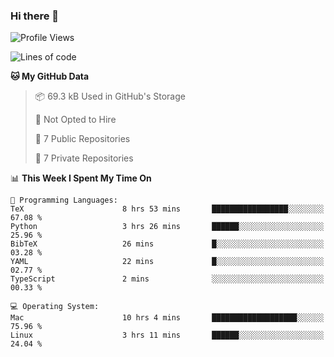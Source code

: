 ### Hi there 👋

<!--
**huayuan4396/huayuan4396** is a ✨ _special_ ✨ repository because its `README.md` (this file) appears on your GitHub profile.

Here are some ideas to get you started:

- 🔭 I’m currently working on ...
- 🌱 I’m currently learning ...
- 👯 I’m looking to collaborate on ...
- 🤔 I’m looking for help with ...
- 💬 Ask me about ...
- 📫 How to reach me: ...
- 😄 Pronouns: ...
- ⚡ Fun fact: ...
-->

<!--START_SECTION:waka-->
![Profile Views](http://img.shields.io/badge/Profile%20Views-2-blue)

![Lines of code](https://img.shields.io/badge/From%20Hello%20World%20I%27ve%20Written-5.6%20thousand%20lines%20of%20code-blue)

**🐱 My GitHub Data** 

> 📦 69.3 kB Used in GitHub's Storage 
 > 
> 🚫 Not Opted to Hire
 > 
> 📜 7 Public Repositories 
 > 
> 🔑 7 Private Repositories 
 > 
📊 **This Week I Spent My Time On** 

```text
💬 Programming Languages: 
TeX                      8 hrs 53 mins       █████████████████░░░░░░░░   67.08 % 
Python                   3 hrs 26 mins       ██████░░░░░░░░░░░░░░░░░░░   25.96 % 
BibTeX                   26 mins             █░░░░░░░░░░░░░░░░░░░░░░░░   03.28 % 
YAML                     22 mins             █░░░░░░░░░░░░░░░░░░░░░░░░   02.77 % 
TypeScript               2 mins              ░░░░░░░░░░░░░░░░░░░░░░░░░   00.33 % 

💻 Operating System: 
Mac                      10 hrs 4 mins       ███████████████████░░░░░░   75.96 % 
Linux                    3 hrs 11 mins       ██████░░░░░░░░░░░░░░░░░░░   24.04 % 
```


<!--END_SECTION:waka-->
